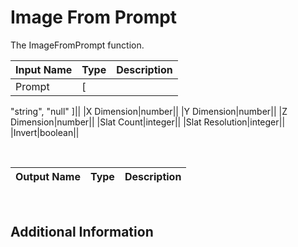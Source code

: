 

# Image From Prompt

The ImageFromPrompt function.

|Input Name|Type|Description|
|---|---|---|
|Prompt|[
  "string",
  "null"
]||
|X Dimension|number||
|Y Dimension|number||
|Z Dimension|number||
|Slat Count|integer||
|Slat Resolution|integer||
|Invert|boolean||


<br>

|Output Name|Type|Description|
|---|---|---|


<br>

## Additional Information



















